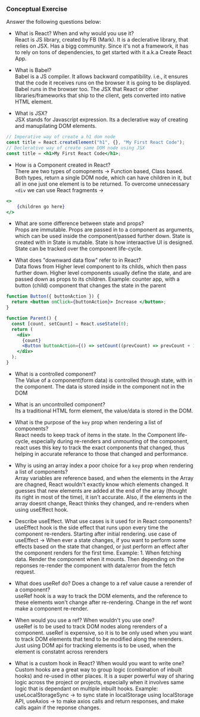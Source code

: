 ### Conceptual Exercise

Answer the following questions below:

- What is React? When and why would you use it?  
  React is JS library, created by FB (Mark). It is a declerative library, that relies on JSX. Has a bigg community. Since it's not a framework, it has to rely on tons of dependencies, to get started with it a.k.a Create React App.

- What is Babel?  
  Babel is a JS compiler. It allows backward compatibility. i.e., it ensures that the code it receives runs on the browser it is going to be displayed.
  Babel runs in the browser too. The JSX that React or other libraries/frameworks that ship to the client, gets converted into native HTML element.

- What is JSX?  
  JSX stands for Javascript expression. Its a declerative way of creating and manupilating DOM elements.

```jsx
// Imperative way of create a h1 dom node
const title = React.createElement("h1", {}, "My First React Code");
// Declerative way of create same DOM node using JSX
const title = <h1>My First React Code</h1>;
```

- How is a Component created in React?  
  There are two types of comopnents -> Function based, Class based.
  Both types, return a single DOM node, which can have children in it, but all in one just one element is to be returned. To overcome unnecessary `<div` we can use React fragments ->

```jsx
<>
	{children go here}
</>
```

- What are some difference between state and props?  
  Props are immutable. Props are passed in to a component as arguments, which can be used inside the component/passed further down. State is created with in
  State is mutable. State is how interaactive UI is designed. State can be tracked over the component life-cycle.

- What does "downward data flow" refer to in React?  
  Data flows from Higher level component to its childs, which then pass further down. Higher level components usually define the state, and are passed down as props to its children.
  Example: counter app, with a button (child) component that changes the state in the parent

```jsx
function Button({ buttonAction }) {
  return <button onClick={buttonAction}> Increase </button>;
}

function Parent() {
  const [count, setCount] = React.useState(0);
  return (
    <div>
      {count}
      <Button buttonAction={() => setCount((prevCount) => prevCount + 1)} />
    </div>
  );
}
```

- What is a controlled component?  
  The Value of a component(form data) is controlled through state, with in the component. The data is stored inside in the component not in the DOM

- What is an uncontrolled component?  
  Its a traditional HTML form element, the value/data is stored in the DOM.

- What is the purpose of the `key` prop when rendering a list of components?  
  React needs to keep track of items in the state. In the Component life-cycle, especially during re-renders and unmounting of the component, react uses this key to track the exact components that changed, thus helping in accurate referance to those that changed and performance.

- Why is using an array index a poor choice for a `key` prop when rendering a list of components?  
  Array variables are reference based, and when the elements in the Array are chagned, React wouldn't exactly know which elements changed. It guesses that new elements are added at the end of the array (thought its right in most of the time), it isn't accurate. Also, if the elements in the array doesnt change, React thinks they changed, and re-renders when using useEffect hook.

- Describe useEffect. What use cases is it used for in React components?  
  useEffect hook is the side effect that runs upon every time the component re-renders. Starting after initial rendering.
  use case of useEffect -> When ever a state changes, if you want to perform some effects based on the state that changed, or just perform an effect after the component renders for the first time.
  Example: 1. When fetching data. Render the component when it mounts. Then depending on the reponses re-render the component with data/error from the fetch request.

- What does useRef do? Does a change to a ref value cause a rerender of a component?  
  useRef hook is a way to track the DOM elements, and the reference to these elements won't change after re-rendering. Change in the ref wont make a component re-render.

- When would you use a ref? When wouldn't you use one?  
  useRef is to be used to track DOM nodes along rerenders of a component. useRef is expensive, so it is to be only used when you want to track DOM elements that tend to be modified along the rerenders. Just using DOM api for tracking elements is to be used, when the element is constatnt across rerenders

- What is a custom hook in React? When would you want to write one?  
  Custom hooks are a great way to group logic (combination of inbuilt hooks) and re-used in other places.
  It is a super powerful way of sharing logic across the project or projects, especially when it involves same logic that is dependant on multiple inbuilt hooks.
  Example: useLocalStorageSync -> to sync state in localStorage using localStorage API, useAxios -> to make axios calls and return responses, and make calls again if the reponse changes.

